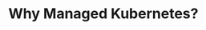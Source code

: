---
type: "module"
title: "Why Managed Kubernetes?"
description: "Learn why using a managed Kubernetes service can simplify your container orchestration and enhance your development workflow."
banner: "images/exoscale-icon.svg"
weight: 5
tags: [kubernetes, orchestration, sks]
level: [introductory]
categories: [exoscale,kubernetes]
---